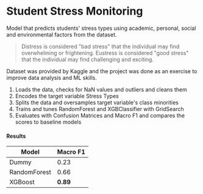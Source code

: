 # Student Stress Monitoring

Model that predicts students' stress types using academic, personal, social and environmental factors from the dataset. 
>Distress is considered "bad stress" that the individual may find overwhelming or frightening.
>Eustress is considered "good stress" that the individual may find challenging and exciting.

Dataset was provided by Kaggle and the project was done as an exercise to improve data analysis and ML skills.

1. Loads the data, checks for NaN values and outliers and cleans them
2. Encodes the target variable Stress Types
3. Splits the data and oversamples target variable's class minorities
4. Trains and tunes RandomForest and XGBClassifier with GridSearch
5. Evaluates with Confusion Matrices and Macro F1 and compares the scores to baseline models

#### Results

| Model         | Macro F1 | 
|---------------|----------|
| Dummy | 0.23 |
| RandomForest  | 0.66 |
| XGBoost       | **0.89** |
